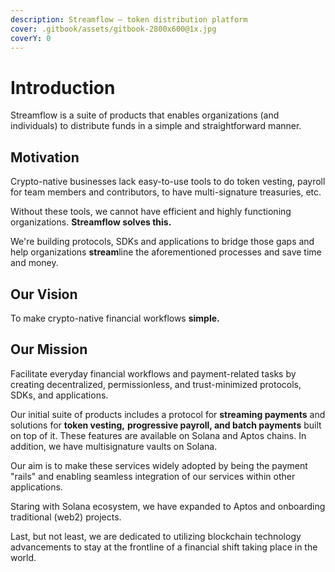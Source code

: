 ```yaml
---
description: Streamflow — token distribution platform
cover: .gitbook/assets/gitbook-2800x600@1x.jpg
coverY: 0
---
```


# Introduction

Streamflow is a suite of products that enables organizations (and individuals) to distribute funds in a simple and straightforward manner.

## Motivation

Crypto-native businesses lack easy-to-use tools to do token vesting, payroll for team members and contributors, to have multi-signature treasuries, etc.

Without these tools, we cannot have efficient and highly functioning organizations. **Streamflow solves this.**

We're building protocols, SDKs and applications to bridge those gaps and help organizations **stream**line the aforementioned processes and save time and money.

## Our Vision

To make crypto-native financial workflows **simple.**

## Our Mission

Facilitate everyday financial workflows and payment-related tasks by creating decentralized, permissionless, and trust-minimized protocols, SDKs, and applications.

Our initial suite of products includes a protocol for **streaming payments** and solutions for **token vesting,** **progressive payroll, and batch payments** built on top of it. These features are available on Solana and Aptos chains. In addition, we have multisignature vaults on Solana.

Our aim is to make these services widely adopted by being the payment "rails" and enabling seamless integration of our services within other applications.

Staring with Solana ecosystem, we have expanded to Aptos and onboarding traditional (web2) projects.

Last, but not least, we are dedicated to utilizing blockchain technology advancements to stay at the frontline of a financial shift taking place in the world.
